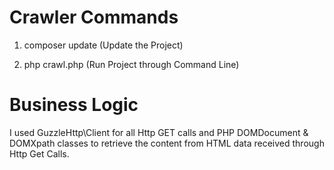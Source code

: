 # Crawler Commands
1. composer update (Update the Project)

2. php crawl.php (Run Project through Command Line)

# Business Logic
I used GuzzleHttp\Client for all Http GET calls and PHP DOMDocument & DOMXpath classes to retrieve the content from HTML data received through Http Get Calls.
